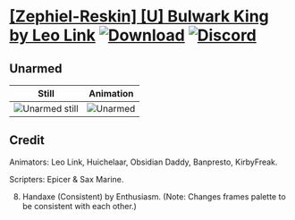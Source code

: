 # [\[Zephiel-Reskin\] \[U\] Bulwark King by Leo Link](./) [![Download](https://img.shields.io/badge/Download--red?style=social&logo=github)](https://minhaskamal.github.io/DownGit/#/home?url=https://github.com/Klokinator/FE-Repo/tree/main/Battle%20Animations%2FInfantry%20-%20Knights%2C%20Generals%2C%20Armors%2F%5BZephiel-Reskin%5D%20%5BU%5D%20Bulwark%20King%20by%20Leo%20Link%2F9.%20Unarmed) [![Discord](https://img.shields.io/badge/Discord--blue?style=social&logo=discord)](https://discord.gg/C7VNGnyTPA)

## Unarmed

| Still | Animation |
| :---: | :-------: |
| ![Unarmed still](./Unarmed_000.png) | ![Unarmed](./Unarmed.gif) |

## Credit

Animators: Leo Link, Huichelaar, Obsidian Daddy, Banpresto, KirbyFreak.

Scripters: Epicer & Sax Marine.

8. Handaxe (Consistent) by Enthusiasm. (Note: Changes frames palette to be consistent with each other.)
